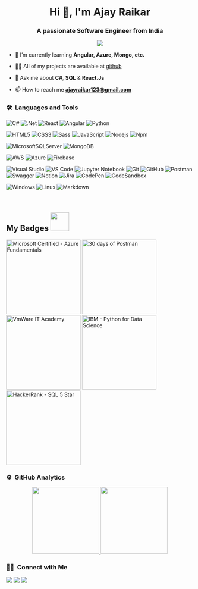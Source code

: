 <h1 align="center">Hi 👋, I'm Ajay Raikar</h1>
<h3 align="center">A passionate Software Engineer from India</h3>
	
<p align="center">
  <img src="https://komarev.com/ghpvc/?username=AjayRaikar-Developer&color=blueviolet&style=flat">
</p>

- 🌱 I’m currently learning **Angular, Azure, Mongo, etc.**

- 👨‍💻 All of my projects are available at [github](https://github.com/AjayRaikar-Developer?tab=repositories)

- 💬 Ask me about **C#**, **SQL** & **React.Js**

- 📫 How to reach me **ajayraikar123@gmail.com**

	

### 🛠 &nbsp;Languages and Tools
<!-- https://github.com/Ileriayo/markdown-badges -->
![C#](https://img.shields.io/badge/c%23-%23239120.svg?style=for-the-badge&logo=c-sharp&logoColor=white)
![.Net](https://img.shields.io/badge/.NET-5C2D91?style=for-the-badge&logo=.net&logoColor=white)
![React](https://img.shields.io/badge/-React-61DAFB?style=for-the-badge&logo=react&logoColor=ffffff)
![Angular](https://img.shields.io/badge/angular-%23DD0031.svg?style=for-the-badge&logo=angular&logoColor=white)
![Python](http://img.shields.io/badge/-Python-3776AB?style=for-the-badge&logo=python&logoColor=ffffff)

![HTML5](https://img.shields.io/badge/-HTML5-%23E44D27?style=for-the-badge&logo=html5&logoColor=ffffff)
![CSS3](https://img.shields.io/badge/-CSS3-%231572B6?style=for-the-badge&logo=css3)
![Sass](https://img.shields.io/badge/-Sass-%23CC6699?style=for-the-badge&logo=sass&logoColor=ffffff)
![JavaScript](https://img.shields.io/badge/-JavaScript-%23F7DF1C?style=for-the-badge&logo=javascript&logoColor=000000&labelColor=%23F7DF1C&color=%23FFCE5A)
![Nodejs](https://img.shields.io/badge/-Nodejs-339933?style=for-the-badge&logo=Node.js&logoColor=ffffff)
![Npm](https://img.shields.io/badge/-npm-CB3837?style=for-the-badge&logo=npm)

![MicrosoftSQLServer](https://img.shields.io/badge/Microsoft%20SQL%20Sever-CC2927?style=for-the-badge&logo=microsoft%20sql%20server&logoColor=white)
![MongoDB](https://img.shields.io/badge/MongoDB-4EA94B?style=for-the-badge&logo=mongodb&logoColor=white)

![AWS](https://img.shields.io/badge/AWS-%23FF9900.svg?style=for-the-badge&logo=amazon-aws&logoColor=white)
![Azure](https://img.shields.io/badge/azure-%230072C6.svg?style=for-the-badge&logo=azure-devops&logoColor=white)
![Firebase](https://img.shields.io/badge/-Firebase-FFCA28?style=for-the-badge&logo=firebase&logoColor=ffffff)

![Visual Studio](https://img.shields.io/badge/Visual%20Studio-5C2D91.svg?style=for-the-badge&logo=visual-studio&logoColor=white)
![VS Code](http://img.shields.io/badge/-VS%20Code-007ACC?style=for-the-badge&logo=visual-studio-code&logoColor=ffffff)
![Jupyter Notebook](https://img.shields.io/badge/jupyter-%23FA0F00.svg?style=for-the-badge&logo=jupyter&logoColor=white)
![Git](https://img.shields.io/badge/-Git-%23F05032?style=for-the-badge&logo=git&logoColor=%23ffffff)
![GitHub](https://img.shields.io/badge/-GitHub-181717?style=for-the-badge&logo=github)
![Postman](https://img.shields.io/badge/Postman-FF6C37?style=for-the-badge&logo=postman&logoColor=white)
![Swagger](https://img.shields.io/badge/-Swagger-%23Clojure?style=for-the-badge&logo=swagger&logoColor=white)
![Notion](https://img.shields.io/badge/Notion-%23000000.svg?style=for-the-badge&logo=notion&logoColor=white)
![Jira](https://img.shields.io/badge/jira-%230A0FFF.svg?style=for-the-badge&logo=jira&logoColor=white)
![CodePen](https://img.shields.io/badge/CodePen-white?style=for-the-badge&logo=codepen&logoColor=black)
![CodeSandbox](https://img.shields.io/badge/Codesandbox-040404?style=for-the-badge&logo=codesandbox&logoColor=DBDBDB)

![Windows](https://img.shields.io/badge/Windows-0078D6?style=for-the-badge&logo=windows&logoColor=white)
![Linux](http://img.shields.io/badge/-Linux-0078D6?style=for-the-badge&logo=linux&logoColor=ffffff)
![Markdown](https://img.shields.io/badge/Markdown-000000?style=for-the-badge&logo=markdown&logoColor=white)

<br/>
<h2> My Badges <img src = "https://media.giphy.com/media/3orifgYbnsq43eFsdO/giphy.gif" width = 50px> </h2>
<!-- Microsoft Certified - Azure Fundamentals -->
<a href="https://www.credly.com/badges/19f44161-bff4-4c21-853a-11afb35eca7c/public_url"><img src="https://docs.microsoft.com/en-us/media/learn/certification/badges/microsoft-certified-fundamentals-badge.svg" alt="Microsoft Certified - Azure Fundamentals" width="200"/></a>
<!-- 30 days of Postman -->
<a href="https://api.badgr.io/public/assertions/UmYzhB-_Qe-FgdJWk-fusg?identity__email=ajayraikar123%40gmail.com"><img src="https://media.badgr.com/uploads/badges/assertion-UmYzhB-_Qe-FgdJWk-fusg.png" alt="30 days of Postman" width="200"/></a>
<!-- VmWare IT Academy -->
<a href="https://www.credly.com/badges/bcc9545f-364e-40e2-95af-82af6c4ae83f/public_url"><img src="https://images.credly.com/size/340x340/images/45c33ed7-25f2-413d-9fad-89eb45c26eb7/image.png" alt="VmWare IT Academy" width="200"/></a>
<!-- IBM - Python for Data Science -->
<a href="https://www.credly.com/badges/94de0949-94c1-46ed-b245-e2ce4976519b/public_url"><img src="https://images.credly.com/size/220x220/images/84ac9eff-b8a2-4683-846b-f59887a73801/Python_101_Data_Science.png" alt="IBM - Python for Data Science" width="200"/></a>
<!-- HackerRank - SQL 5 Star -->
<a href="https://www.hackerrank.com/ajay_raikar?hr_r=1"><img src="https://hrcdn.net/community-frontend/assets/generated-badges/sql_level_3_stars_5_linkedin-eb9818e321.png" alt="HackerRank - SQL 5 Star" width="200"/></a>

### ⚙️ &nbsp;GitHub Analytics

<p align="center">
<a href="https://github.com/AjayRaikar-Developer">
  <img height="180em" src="https://github-readme-stats-eight-theta.vercel.app/api?username=AjayRaikar-Developer&show_icons=true&theme=algolia&include_all_commits=true&count_private=true"/>
  <img height="180em" src="https://github-readme-stats-eight-theta.vercel.app/api/top-langs/?username=AjayRaikar-Developer&layout=compact&langs_count=8&theme=algolia"/>
</a>
</p>


### 🤝🏻 &nbsp;Connect with Me

<p>
<!-- <a href="https://www.ajayraikar.com"><img src="https://img.shields.io/badge/-ajayraikar.com-3423A6?style=for-the-badge&logo=Google-Chrome&logoColor=white"/></a> -->
<a href="https://www.linkedin.com/in/ajay-raikar-454246151/"><img src="https://img.shields.io/badge/-Ajay%20Raikar-0077B5?style=flat&logo=Linkedin&logoColor=white"/></a>
<a href="mailto:ajayraikar123@gmail.com"><img src="https://img.shields.io/badge/-ajayraikar123@gmail.com-D14836?style=flat&logo=Gmail&logoColor=white"/></a>
<a href="https://twitter.com/AjayRaikar-Developer"><img src="https://img.shields.io/badge/-Ajay%20Raikar-1877F2?style=flat&logo=Twitter&logoColor=white"/></a>
</p>
<!-- <p align="center"><img align="center" src="https://github-readme-streak-stats.herokuapp.com/?user=AjayRaikar-Developer&" alt="AjayRaikar-Developer" /></p> -->
